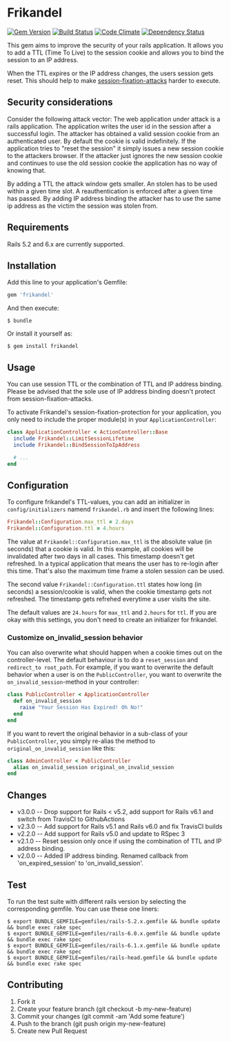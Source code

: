 # Frikandel
[![Gem Version](https://badge.fury.io/rb/frikandel.png)](http://badge.fury.io/rb/frikandel)
[![Build Status](https://github.com/taktsoft/frikandel/actions/workflows/ci.yml/badge.svg)](https://github.com/taktsoft/frikandel/actions/workflows/ci.yml)
[![Code Climate](https://codeclimate.com/github/taktsoft/frikandel.png)](https://codeclimate.com/github/taktsoft/frikandel)
[![Dependency Status](https://gemnasium.com/taktsoft/frikandel.svg)](https://gemnasium.com/taktsoft/frikandel)

This gem aims to improve the security of your rails application. It allows you to add a TTL (Time To Live) to the session cookie and allows you to bind the session to an IP address.

When the TTL expires or the IP address changes, the users session gets reset. This should help to make [session-fixation-attacks](http://guides.rubyonrails.org/security.html#session-fixation) harder to execute.


## Security considerations

Consider the following attack vector: The web application under attack is a rails application. The application writes the user id in the session after a successful login. The attacker has obtained a valid session cookie from an authenticated user.
By default the cookie is valid indefinitely. If the application tries to "reset the session" it simply issues a new session cookie to the attackers browser. If the attacker just ignores the new session cookie and continues to use the old session cookie the application has no way of knowing that.

By adding a TTL the attack window gets smaller. An stolen has to be used within a given time slot. A reauthentication is enforced after a given time has passed. By adding IP address binding the attacker has to use the same ip address as the victim the session was stolen from.

## Requirements

Rails 5.2 and 6.x are currently supported.


## Installation

Add this line to your application's Gemfile:

```ruby
gem 'frikandel'
```

And then execute:

    $ bundle

Or install it yourself as:


    $ gem install frikandel


## Usage

You can use session TTL or the combination of TTL and IP address binding. Please be advised that the sole use of IP address binding doesn't protect from session-fixation-attacks.


To activate Frikandel's session-fixation-protection for your application, you only need to include the proper module(s) in your `ApplicationController`:

```ruby
class ApplicationController < ActionController::Base
  include Frikandel::LimitSessionLifetime
  include Frikandel::BindSessionToIpAddress

  # ...
end
```

## Configuration

To configure frikandel's TTL-values, you can add an initializer in `config/initializers` namend `frikandel.rb` and insert the following lines:

```ruby
Frikandel::Configuration.max_ttl = 2.days
Frikandel::Configuration.ttl = 4.hours
```

The value at `Frikandel::Configuration.max_ttl` is the absolute value (in seconds) that a cookie is valid. In this example, all cookies will be invalidated after two days in all cases. This timestamp doesn't get refreshed. In a typical application that means the user has to re-login after this time. That's also the maximum time frame a stolen session can be used.

The second value `Frikandel::Configuration.ttl` states how long (in seconds) a session/cookie is valid, when the cookie timestamp gets not refreshed. The timestamp gets refrehed everytime a user visits the site.

The default values are `24.hours` for `max_ttl` and `2.hours` for `ttl`. If you are okay with this settings, you don't need to create an initializer for frikandel.


### Customize on_invalid_session behavior

You can also overwrite what should happen when a cookie times out on the controller-level. The default behaviour is to do a `reset_session` and `redirect_to root_path`. For example, if you want to overwrite the default behavior when a user is on the `PublicController`, you want to overwrite the `on_invalid_session`-method in your controller:

```ruby
class PublicController < ApplicationController
  def on_invalid_session
    raise "Your Session Has Expired! Oh No!"
  end
end
```

If you want to revert the original behavior in a sub-class of your `PublicController`, you simply re-alias the method to `original_on_invalid_session` like this:

```ruby
class AdminController < PublicController
  alias on_invalid_session original_on_invalid_session
end
```

## Changes

* v3.0.0 -- Drop support for Rails < v5.2, add support for Rails v6.1 and switch from TravisCI to GithubActions
* v2.3.0 -- Add support for Rails v5.1 and Rails v6.0 and fix TravisCI builds
* v2.2.0 -- Add support for Rails v5.0 and update to RSpec 3
* v2.1.0 -- Reset session only once if using the combination of TTL and IP address binding.
* v2.0.0 -- Added IP address binding. Renamed callback from 'on_expired_session' to 'on_invalid_session'.

## Test

To run the test suite with different rails version by selecting the corresponding gemfile. You can use these one liners:

    $ export BUNDLE_GEMFILE=gemfiles/rails-5.2.x.gemfile && bundle update && bundle exec rake spec
    $ export BUNDLE_GEMFILE=gemfiles/rails-6.0.x.gemfile && bundle update && bundle exec rake spec
    $ export BUNDLE_GEMFILE=gemfiles/rails-6.1.x.gemfile && bundle update && bundle exec rake spec
    $ export BUNDLE_GEMFILE=gemfiles/rails-head.gemfile && bundle update && bundle exec rake spec

## Contributing
1. Fork it
2. Create your feature branch (git checkout -b my-new-feature)
3. Commit your changes (git commit -am 'Add some feature')
4. Push to the branch (git push origin my-new-feature)
5. Create new Pull Request
